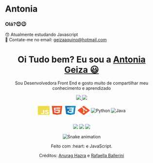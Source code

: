 # Antonia
### Olá?😊😉

 😙 Atualmente estudando Javascript<br>
  📧 Contate-me no email: geizaaquino@hotmail.com
  <div>
  
  <h1 align="center">
    Oi Tudo bem? Eu sou a 
    <a href="https://www.linkedin.com/in/geiza-aquino-91a9aa8a/">Antonia Geiza 😃️</a>
  </h1>
  
  <p align="center">
    Sou Desenvolvedora Front End e gosto muito de compartilhar meu conhecimento e aprendizado 
      
 
  </p>
  
</div>

<div align="center">
  <a href="https://github.com/geizaaquino/">
    <img height="150em" src="https://github-readme-stats.vercel.app/api?username=geizaaquino&count_private=true&include_all_commits=true&show_icons=true&theme=dracula&hide_border=false&show_owner=true"/>
    <img height="150em" src="https://github-readme-stats.vercel.app/api/top-langs/?username=geizaaquino&theme=dracula&hide_border=false&&layout=compact"/>
  </a>
</div>

<div align="center" valign="top"><br>
  
 
  <img align="center" alt="Js" height="30" width="40" src="https://raw.githubusercontent.com/devicons/devicon/master/icons/javascript/javascript-plain.svg">
  <img align="center" alt="Js" height="30" width="40" src="https://raw.githubusercontent.com/devicons/devicon/master/icons/html5/html5-original.svg">
  <img align="center" alt="CSS" height="30" width="40" src="https://raw.githubusercontent.com/devicons/devicon/master/icons/css3/css3-original.svg">
  
  <img align="center" alt="git" height="30" width="40" src="https://raw.githubusercontent.com/devicons/devicon/master/icons/git/git-original.svg">
  <img align="center" alt="Python" height="40" width="45" 
 src="https://cdn.jsdelivr.net/gh/devicons/devicon/icons/python/python-original-wordmark.svg" />
 <img align="center" alt="Java" height="45" width="55" 
 src="https://cdn.jsdelivr.net/gh/devicons/devicon/icons/java/java-original-wordmark.svg" />
          
 ##          
      
<div align="center"> 
 
 <a href="https://www.instagram.com/geizaaquino1977/" target="_blank"><img src="https://img.shields.io/badge/-Instagram-%23E4405F?style=for-the-badge&logo=instagram&logoColor=white" target="_blank"></a>
  <a href="https://www.linkedin.com/in/geiza-aquino-91a9aa8a/" target="_blank"><img src="https://img.shields.io/badge/-LinkedIn-%230077B5?style=for-the-badge&logo=linkedin&logoColor=white" target="_blank"></a> 
  <a href="mailto:antoniageiza1977@gmail.com"><img src="https://img.shields.io/badge/-Gmail-%23333?style=for-the-badge&logo=gmail&logoColor=white" target="_blank"></a>
</div>

<div align="center">

  ![Snake animation](https://github.com/danielbped/danielbped/blob/output/github-contribution-grid-snake.svg)
  
</div>

<div align="center">
  <p>Feito com :heart: e JavaScript.</p>
  <p>Créditos: <a href="https://github.com/anuraghazra/github-readme-stats">Anurag Hazra</a> e <a href="https://github.com/rafaballerini">Rafaella Ballerini</a></p>
</div>
